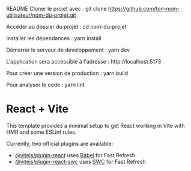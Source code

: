 README
Cloner le projet avec :
git clone https://github.com/ton-nom-utilisateur/nom-du-projet.git

Accéder au dossier du projet :
cd nom-du-projet

Installer les dépendances :
yarn install

Démarrer le serveur de développement :
yarn dev

L'application sera accessible à l'adresse :
http://localhost:5173

Pour créer une version de production :
yarn build

Pour analyser le code :
yarn lint

# React + Vite

This template provides a minimal setup to get React working in Vite with HMR and some ESLint rules.

Currently, two official plugins are available:

- [@vitejs/plugin-react](https://github.com/vitejs/vite-plugin-react/blob/main/packages/plugin-react/README.md) uses [Babel](https://babeljs.io/) for Fast Refresh
- [@vitejs/plugin-react-swc](https://github.com/vitejs/vite-plugin-react-swc) uses [SWC](https://swc.rs/) for Fast Refresh
